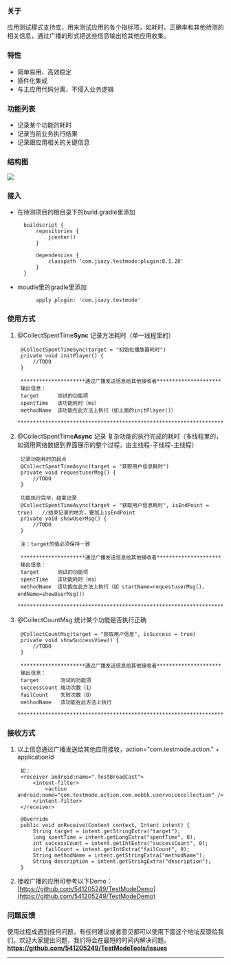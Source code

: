### 关于
应用测试模式支持库，用来测试应用的各个指标项，如耗时、正确率和其他待测的相关信息，通过广播的形式把这些信息输出给其他应用收集。

### 特性
- 简单易用、高效稳定
- 插件化集成
- 与主应用代码分离，不侵入业务逻辑

### 功能列表
- 记录某个功能的耗时
- 记录当前业务执行结果
- 记录跟应用相关的关键信息

### 结构图
![](https://i.imgur.com/AYgXjOE.png)

### 接入  

- 在待测项目的根目录下的build.gradle里添加

		buildscript {
		    repositories {
		        jcenter()
		    }
	
		    dependencies {
		        classpath 'com.jiazy.testmode:plugin:0.1.28'
		    }
		}


- moudle里的gradle里添加

			apply plugin: 'com.jiazy.testmode'

### 使用方式


1. @CollectSpentTime**Sync** 记录方法耗时（单一线程里的）

		@CollectSpentTimeSync(target = "初始化播放器耗时")
		private void initPlayer() {
			//TODO
	    }
		
		*********************通过广播发送信息给其他接收者*********************
		输出信息：
		target      测试的功能项
		spentTime   该功能耗时（ms）
		methodName  该功能在此方法上执行（如上面的initPlayer()）
		*******************************************************************

2. @CollectSpentTime**Async**  记录 复杂功能的执行完成的耗时（多线程里的，如调用网络数据到界面展示的整个过程，由主线程-子线程-主线程）
		
		记录功能耗时的起点
		@CollectSpentTimeAsync(target = "获取用户信息耗时")
		private void requestuserMsg() {
			//TODO
	    }

		功能执行完毕，结束记录
		@CollectSpentTimeAsync(target = "获取用户信息耗时", isEndPoint = true)   //结束记录的地方，要加上isEndPoint
		private void showUserMsg() {
			//TODO
	    }
		
		注：target的值必须保持一致

		*********************通过广播发送信息给其他接收者*********************
		输出信息：
		target      测试的功能项
		spentTime   该功能耗时（ms）
		methodName  该功能在此方法上执行（如 startName=requestuserMsg()，endName=showUserMsg()）
		*******************************************************************

3. @CollectCountMsg 统计某个功能是否执行正确

		@CollectCountMsg(target = "获取用户信息", isSuccess = true)
		private void showSuccessView() {
			//TODO		
		}

		*********************通过广播发送信息给其他接收者*********************
		输出信息：
		target       测试的功能项
		successCount 成功次数（1）
		failCount    失败次数（0）
		methodName   该功能在此方法上执行
		*******************************************************************

### 接收方式
1. 以上信息通过广播发送给其他应用接收，action="com.testmode.action." + applicationId

		如：
		<receiver android:name=".TestBroadCast">
            <intent-filter>
                <action android:name="com.testmode.action.com.eebbk.uservoicecollection" />
            </intent-filter>
        </receiver>

		@Override
		public void onReceive(Context context, Intent intent) {
			String target = intent.getStringExtra("target");
			long spentTime = intent.getLongExtra("spentTime", 0);
			int successCount = intent.getIntExtra("successCount", 0);
			int failCount = intent.getIntExtra("failCount", 0);
			String methodName = intent.getStringExtra("methodName");
			String description = intent.getStringExtra("description");
		}
		
2. 接收广播的应用可参考以下Demo：
[https://github.com/541205249/TestModeDemo](https://github.com/541205249/TestModeDemo)

### 问题反馈
使用过程成遇到任何问题，有任何建议或者意见都可以使用下面这个地址反馈给我们。欢迎大家提出问题，我们将会在最短的时间内解决问题。
**https://github.com/541205249/TestModeTools/issues**

--------